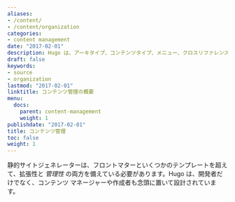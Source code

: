 ```yaml
---
aliases:
- /content/
- /content/organization
categories:
- content management
date: "2017-02-01"
description: Hugo は、アーキタイプ、コンテンツタイプ、メニュー、クロスリファレンス、サマリーなどをサポートし、大規模な静的サイトの管理を容易にします。
draft: false
keywords:
- source
- organization
lastmod: "2017-02-01"
linktitle: コンテンツ管理の概要
menu:
  docs:
    parent: content-management
    weight: 1
publishdate: "2017-02-01"
title: コンテンツ管理
toc: false
weight: 1
---
```


静的サイトジェネレーターは、フロントマターといくつかのテンプレートを超えて、拡張性と *管理性* の両方を備えている必要があります。Hugo は、開発者だけでなく、コンテンツ マネージャーや作成者も念頭に置いて設計されています。
